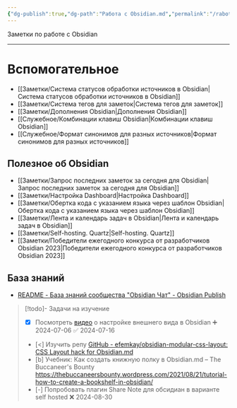 ```yaml
---
{"dg-publish":true,"dg-path":"Работа с Obsidian.md","permalink":"/rabota-s-obsidian/","updated":"2024-07-10T00:59:36+03:00"}
---
```


Заметки по работе с Obsidian

---
# Вспомогательное
- [[Заметки/Система статусов обработки источников в Obsidian\|Система статусов обработки источников в Obsidian]]
- [[Заметки/Система тегов для заметок\|Система тегов для заметок]]
- [[Заметки/Дополнения Obsidian\|Дополнения Obsidian]]
- [[Служебное/Комбинации клавиш Obsidian\|Комбинации клавиш Obsidian]]
- [[Служебное/Формат синонимов для разных источников\|Формат синонимов для разных источников]]
## Полезное об Obsidian
- [[Заметки/Запрос последних заметок за сегодня для Obsidian\|Запрос последних заметок за сегодня для Obsidian]]
- [[Заметки/Настройка Dashboard\|Настройка Dashboard]]
- [[Заметки/Обертка кода с указанием языка через шаблон Obsidian\|Обертка кода с указанием языка через шаблон Obsidian]]
- [[Заметки/Лента и календарь задач в Obsidian\|Лента и календарь задач в Obsidian]]
- [[Заметки/Self-hosting. Quartz\|Self-hosting. Quartz]]
- [[Заметки/Победители ежегодного конкурса от разработчиков Obsidian 2023\|Победители ежегодного конкурса от разработчиков Obsidian 2023]]
## База знаний
- [README - База знаний сообщества "Obsidian Чат" - Obsidian Publish](https://publish.obsidian.md/obsidian-russian-community/README)

> [!todo]- Задачи на изучение
> - [x] Посмотреть [видео](https://www.youtube.com/live/47j3Btd6ivw) о настройке внешнего вида в Obsidian ➕ 2024-07-06 ✅ 2024-07-16
> - [<] Изучить репу [GitHub - efemkay/obsidian-modular-css-layout: CSS Layout hack for Obsidian.md](https://github.com/efemkay/obsidian-modular-css-layout?tab=readme-ov-file)
> - [b] Учебник: Как создать книжную полку в Obsidian.md – The Buccaneer's Bounty https://thebuccaneersbounty.wordpress.com/2021/08/21/tutorial-how-to-create-a-bookshelf-in-obsidian/
> - [-] Попробовать плагин Share Note для обсидиан в варианте self hosted ❌ 2024-08-30

